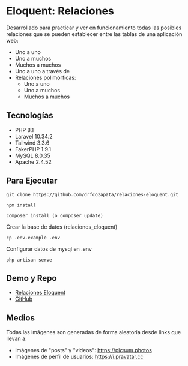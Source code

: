 # Eloquent: Relaciones

Desarrollado para practicar y ver en funcionamiento todas las posibles relaciones que se pueden establecer entre las tablas de una aplicación web:

-   Uno a uno
-   Uno a muchos
-   Muchos a muchos
-   Uno a uno a través de
-   Relaciones polimórficas:
    -   Uno a uno
    -   Uno a muchos
    -   Muchos a muchos

## Tecnologías

-   PHP 8.1
-   Laravel 10.34.2
-   Tailwind 3.3.6
-   FakerPHP 1.9.1
-   MySQL 8.0.35
-   Apache 2.4.52

## Para Ejecutar

```
git clone https://github.com/drfcozapata/relaciones-eloquent.git

npm install

composer install (o composer update)
```

Crear la base de datos (relaciones_eloquent)

```
cp .env.example .env
```

Configurar datos de mysql en .env

```
php artisan serve
```

## Demo y Repo

-   [Relaciones Eloquent](https://relaciones.doulos-dev.net/)
-   [GitHub](https://github.com/drfcozapata/relaciones-eloquent)

## Medios

Todas las imágenes son generadas de forma aleatoria desde links que llevan a:

-   Imágenes de "posts" y "videos": https://picsum.photos
-   Imágenes de perfil de usuarios: https://i.pravatar.cc
